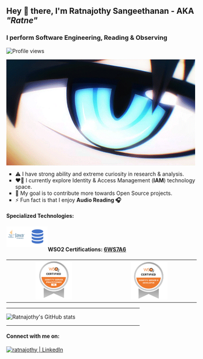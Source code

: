 ## Hey 👋 there, I'm Ratnajothy Sangeethanan - AKA _"Ratne"_
### I perform Software Engineering, Reading & Observing
![Profile views](https://gpvc.arturio.dev/ratnajothy)
<p align="left">
    <img align="middle" height="30%" alt="About Me GIF" src="/assets/data-elemental-eyesight.gif">
</p>

<ul type="square">
    <li> ⚠️&nbsp;I have strong ability and extreme curiosity in research & analysis.</li>
    <li> ❤️‍🔥&nbsp;I currently explore Identity & Access Management (<b>IAM</b>) technology space.</li>
    <li> 🎯&nbsp;My goal is to contribute more towards Open Source projects.</li>
    <li> ⚡&nbsp;Fun fact is that I enjoy <b>Audio Reading 🎧</b> </li>
</ul>

#### Specialized Technologies:
<p>
    <img align="left" alt="Java" width="55px" src="https://raw.githubusercontent.com/github/explore/80688e429a7d4ef2fca1e82350fe8e3517d3494d/topics/java/java.png" />
    <img align="left" alt="SQL" width="55px" src="https://raw.githubusercontent.com/github/explore/80688e429a7d4ef2fca1e82350fe8e3517d3494d/topics/sql/sql.png" />
</p>

</br></br>

#### WSO2 Certifications: <a href="https://certification.wso2.com/web/certificate/6WS7A6"><b>6WS7A6</b></a>
<table border="0" cellspacing="0" cellpadding="0">
<tr>
<td align="middle"><img height="auto" width="40%" alt="Practioner Certification - IAM" src="/assets/iam-practioner.png"></td>
<td align="middle"><img height="auto" width="40%" alt="Developer Certification - IAM" src="/assets/iam-developer.png"></td>
</tr>
</table>

<hr width="70%">

![Ratnajothy's GitHub stats](https://github-readme-stats.vercel.app/api?username=ratnajothy&count_private=true&hide_border=true&show_icons=true)

<hr width="70%">

#### Connect with me on: 
<a href="https://www.linkedin.com/in/ratnajothy-sangeethanan"><img aligh="left" alt="ratnajothy | LinkedIn" width="45px" src="https://cdn.jsdelivr.net/npm/simple-icons@v3/icons/linkedin.svg"></a>
